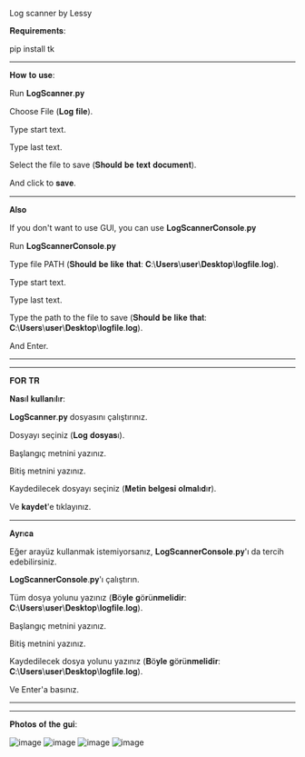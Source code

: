 Log scanner by Lessy

𝐑𝐞𝐪𝐮𝐢𝐫𝐞𝐦𝐞𝐧𝐭𝐬:

pip install tk

-----------

𝐇𝐨𝐰 𝐭𝐨 𝐮𝐬𝐞:

Run 𝐋𝐨𝐠𝐒𝐜𝐚𝐧𝐧𝐞𝐫.𝐩𝐲

Choose File (𝐋𝐨𝐠 𝐟𝐢𝐥𝐞).

Type start text.

Type last text.

Select the file to save (𝐒𝐡𝐨𝐮𝐥𝐝 𝐛𝐞 𝐭𝐞𝐱𝐭 𝐝𝐨𝐜𝐮𝐦𝐞𝐧𝐭).

And click to 𝐬𝐚𝐯𝐞.

-----------

𝐀𝐥𝐬𝐨

If you don't want to use GUI, you can use 𝐋𝐨𝐠𝐒𝐜𝐚𝐧𝐧𝐞𝐫𝐂𝐨𝐧𝐬𝐨𝐥𝐞.𝐩𝐲

Run 𝐋𝐨𝐠𝐒𝐜𝐚𝐧𝐧𝐞𝐫𝐂𝐨𝐧𝐬𝐨𝐥𝐞.𝐩𝐲

Type file PATH (𝐒𝐡𝐨𝐮𝐥𝐝 𝐛𝐞 𝐥𝐢𝐤𝐞 𝐭𝐡𝐚𝐭: 𝐂:\𝐔𝐬𝐞𝐫𝐬\𝐮𝐬𝐞𝐫\𝐃𝐞𝐬𝐤𝐭𝐨𝐩\𝐥𝐨𝐠𝐟𝐢𝐥𝐞.𝐥𝐨𝐠).

Type start text.

Type last text.

Type the path to the file to save (𝐒𝐡𝐨𝐮𝐥𝐝 𝐛𝐞 𝐥𝐢𝐤𝐞 𝐭𝐡𝐚𝐭: 𝐂:\𝐔𝐬𝐞𝐫𝐬\𝐮𝐬𝐞𝐫\𝐃𝐞𝐬𝐤𝐭𝐨𝐩\𝐥𝐨𝐠𝐟𝐢𝐥𝐞.𝐥𝐨𝐠).

And Enter.

-----------
-----------

𝐅𝐎𝐑 𝐓𝐑

𝐍𝐚𝐬ı𝐥 𝐤𝐮𝐥𝐥𝐚𝐧ı𝐥ı𝐫:

𝐋𝐨𝐠𝐒𝐜𝐚𝐧𝐧𝐞𝐫.𝐩𝐲 dosyasını çalıştırınız.

Dosyayı seçiniz (𝐋𝐨𝐠 𝐝𝐨𝐬𝐲𝐚𝐬ı).

Başlangıç metnini yazınız.

Bitiş metnini yazınız.

Kaydedilecek dosyayı seçiniz (𝐌𝐞𝐭𝐢𝐧 𝐛𝐞𝐥𝐠𝐞𝐬𝐢 𝐨𝐥𝐦𝐚𝐥ı𝐝ı𝐫).

Ve 𝐤𝐚𝐲𝐝𝐞𝐭'e tıklayınız.

-----------

𝐀𝐲𝐫ı𝐜𝐚

Eğer arayüz kullanmak istemiyorsanız, 𝐋𝐨𝐠𝐒𝐜𝐚𝐧𝐧𝐞𝐫𝐂𝐨𝐧𝐬𝐨𝐥𝐞.𝐩𝐲'ı da tercih edebilirsiniz.

𝐋𝐨𝐠𝐒𝐜𝐚𝐧𝐧𝐞𝐫𝐂𝐨𝐧𝐬𝐨𝐥𝐞.𝐩𝐲'ı çalıştırın.

Tüm dosya yolunu yazınız (𝐁ö𝐲𝐥𝐞 𝐠ö𝐫ü𝐧𝐦𝐞𝐥𝐢𝐝𝐢𝐫: 𝐂:\𝐔𝐬𝐞𝐫𝐬\𝐮𝐬𝐞𝐫\𝐃𝐞𝐬𝐤𝐭𝐨𝐩\𝐥𝐨𝐠𝐟𝐢𝐥𝐞.𝐥𝐨𝐠).

Başlangıç metnini yazınız.

Bitiş metnini yazınız.

Kaydedilecek dosya yolunu yazınız (𝐁ö𝐲𝐥𝐞 𝐠ö𝐫ü𝐧𝐦𝐞𝐥𝐢𝐝𝐢𝐫: 𝐂:\𝐔𝐬𝐞𝐫𝐬\𝐮𝐬𝐞𝐫\𝐃𝐞𝐬𝐤𝐭𝐨𝐩\𝐥𝐨𝐠𝐟𝐢𝐥𝐞.𝐥𝐨𝐠).

Ve Enter'a basınız.


-----------
-----------


𝐏𝐡𝐨𝐭𝐨𝐬 𝐨𝐟 𝐭𝐡𝐞 𝐠𝐮𝐢:

![image](https://user-images.githubusercontent.com/102208615/193478381-02c8710b-1635-4976-b303-bc39e2b34984.png) ![image](https://user-images.githubusercontent.com/102208615/193478461-8f8a2025-67f5-4152-939f-7b058911d01e.png) 
![image](https://user-images.githubusercontent.com/102208615/193478490-8da48e86-5bbf-45a3-87ef-3eff391e370d.png) ![image](https://user-images.githubusercontent.com/102208615/193478630-4fe23e2d-f34b-4d44-8c12-2a74d5ff2d62.png)



